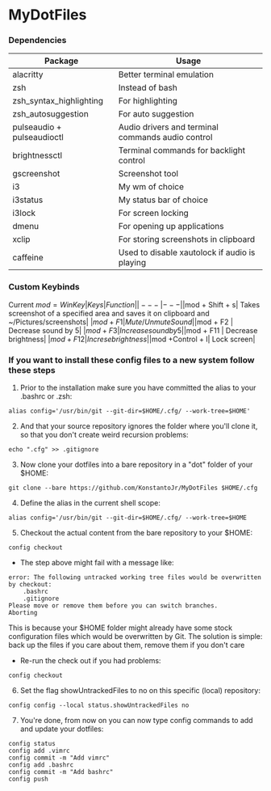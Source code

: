 # MyDotFiles
### Dependencies
| Package | Usage |
|---|---|
|alacritty| Better terminal emulation|
|zsh | Instead of bash|
|zsh_syntax_highlighting | For highlighting|
|zsh_autosuggestion| For auto suggestion|
|pulseaudio + pulseaudioctl| Audio drivers and terminal commands audio control|
|brightnessctl | Terminal commands for backlight control|
|gscreenshot | Screenshot tool |
|i3 | My wm of choice|
|i3status | My status bar of choice|
|i3lock| For screen locking|
|dmenu| For opening up applications|
|xclip| For storing screenshots in clipboard
|caffeine| Used to disable xautolock if audio is playing|

### Custom Keybinds
Current $mod = WinKey
| Keys | Function |
|---|---|
|$mod + Shift + s| Takes screenshot of a specified area and saves it on clipboard and ~/Pictures/screenshots|
|$mod + F1 | Mute/Unmute Sound|
|$mod + F2 | Decrease sound by 5|
|$mod + F3 | Increase sound by 5|
|$mod + F11 | Decrease brightness|
|$mod + F12 | Increse brightness|
|$mod +Control + l| Lock screen|
### If you want to install these config files to a new system follow these steps

1. Prior to the installation make sure you have committed the alias to your .bashrc or .zsh:
```
alias config='/usr/bin/git --git-dir=$HOME/.cfg/ --work-tree=$HOME'
```
2. And that your source repository ignores the folder where you'll clone it, so that you don't create weird recursion problems:
```
echo ".cfg" >> .gitignore
```
3. Now clone your dotfiles into a bare repository in a "dot" folder of your $HOME:
```
git clone --bare https://github.com/KonstantoJr/MyDotFiles $HOME/.cfg
```
4. Define the alias in the current shell scope:
```
alias config='/usr/bin/git --git-dir=$HOME/.cfg/ --work-tree=$HOME
```
5. Checkout the actual content from the bare repository to your $HOME:
```
config checkout
```
- The step above might fail with a message like:
```
error: The following untracked working tree files would be overwritten by checkout:
    .bashrc
    .gitignore
Please move or remove them before you can switch branches.
Aborting
```
This is because your $HOME folder might already have some stock configuration files which would be overwritten by Git. 
The solution is simple: back up the files if you care about them, remove them if you don't care

- Re-run the check out if you had problems:
```
config checkout
```
6. Set the flag showUntrackedFiles to no on this specific (local) repository:
```
config config --local status.showUntrackedFiles no
```
7. You're done, from now on you can now type config commands to add and update your dotfiles:
```
config status
config add .vimrc
config commit -m "Add vimrc"
config add .bashrc
config commit -m "Add bashrc"
config push
```
